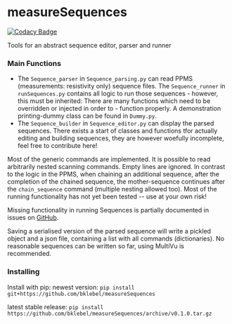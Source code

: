 # measureSequences

[![Codacy Badge](https://api.codacy.com/project/badge/Grade/ba794e9427f0457696a2861f39e04786)](https://app.codacy.com/app/bklebel/measureSequences?utm_source=github.com&utm_medium=referral&utm_content=bklebel/measureSequences&utm_campaign=Badge_Grade_Dashboard)

Tools for an abstract sequence editor, parser and runner

### Main Functions
- The `Sequence_parser` in `Sequence_parsing.py` can read PPMS (measurements: resistivity only) sequence files. 
The `Sequence_runner` in `runSequences.py` contains all logic to run those sequences - however, this must be inherited: There are many functions which need to be overridden or injected in order to - function properly. A demonstration printing-dummy class can be found in `Dummy.py`. 
- The `Sequence_builder` in `Sequence_editor.py` can display the parsed sequences. There exists a start of classes and functions tfor actually editing and building sequences, they are however woefully incomplete, feel free to contribute here!

Most of the generic commands are implemented. It is possible to read arbitrarily nested scanning commands. Empty lines are ignored. In contrast to the logic in the PPMS, when chaining an additional sequence, after the completion of the chained sequence, the mother-sequence continues after the `chain_sequence` command (multiple nesting allowed too). 
Most of the running functionality has not yet been tested -- use at your own risk! 

Missing functionality in running Sequences is partially documented in issues on [GitHub](https://github.com/bklebel/measureSequences). 

Saving a serialised version of the parsed sequence will write a pickled object and a json file, containing a list with all commands (dictionaries). No reasonable sequences can be written so far, using MultiVu is recommended.

### Installing

Install with pip: 
newest version:
`pip install git+https://github.com/bklebel/measureSequences`

latest stable release: 
`pip install https://github.com/bklebel/measureSequences/archive/v0.1.0.tar.gz`
